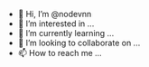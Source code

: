 - 👋 Hi, I’m @nodevnn
- 👀 I’m interested in ...
- 🌱 I’m currently learning ...
- 💞️ I’m looking to collaborate on ...
- 📫 How to reach me ...

<!---
nodevnn/nodevnn is a ✨ special ✨ repository because its `README.md` (this file) appears on your GitHub profile.
You can click the Preview link to take a look at your changes.
--->

